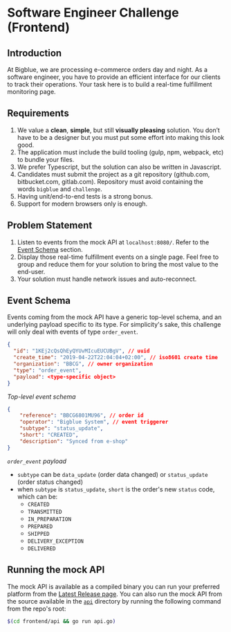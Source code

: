 # **Software Engineer Challenge (Frontend)**

## **Introduction**

At Bigblue, we are processing e-commerce orders day and night. As a software engineer, you have to provide an efficient interface for our clients to track their operations. Your task here is to build a real-time fulfillment monitoring page.

## **Requirements**

1. We value a **clean**, **simple**, but still **visually pleasing** solution. You don’t have to be a designer but you must put some effort into making this look good.
2. The application must include the build tooling (gulp, npm, webpack, etc) to bundle your files.
3. We prefer Typescript, but the solution can also be written in Javascript.
4. Candidates must submit the project as a git repository (github.com, bitbucket.com, gitlab.com). Repository must avoid containing the words `bigblue` and `challenge`.
5. Having unit/end-to-end tests is a strong bonus.
6. Support for modern browsers only is enough.

## **Problem Statement**

1. Listen to events from the mock API at `localhost:8080/`. Refer to the [Event Schema](#event-schema) section.
2. Display those real-time fulfillment events on a single page. Feel free to group and reduce them for your solution to bring the most value to the end-user.
3. Your solution must handle network issues and auto-reconnect.

## **Event Schema**

Events coming from the mock API have a generic top-level schema, and an underlying payload specific to its type. For simplicity's sake, this challenge will only deal with events of type `order_event`.

```json
{
  "id": "1KEj2cQsQhEyQYUvMIcuEUCUBgV", // uuid
  "create_time": "2019-04-22T22:04:04+02:00", // iso8601 create time
  "organization": "BBCG", // owner organization
  "type": "order_event",
  "payload": <type-specific object>
}
```

_Top-level event schema_

```json
{
    "reference": "BBCG6801MU96", // order id
    "operator": "Bigblue System", // event triggerer
    "subtype": "status_update",
    "short": "CREATED",
    "description": "Synced from e-shop"
}
```

_`order_event` payload_

-   `subtype` can be `data_update` (order data changed) or `status_update` (order status changed)
-   when `subtype` is `status_update`, `short` is the order's new `status` code, which can be:
    -   `CREATED`
    -   `TRANSMITTED`
    -   `IN_PREPARATION`
    -   `PREPARED`
    -   `SHIPPED`
    -   `DELIVERY_EXCEPTION`
    -   `DELIVERED`

## **Running the mock API**

The mock API is available as a compiled binary you can run your preferred platform from the [Latest Release page](/../../releases/latest). You can also run the mock API from the source available in the [`api`](/api) directory by running the following command from the repo's root:

```sh
$(cd frontend/api && go run api.go)
```
